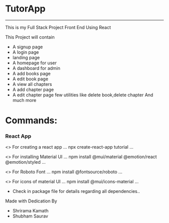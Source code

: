 # TutorApp
------------------------
This is my Full Stack Project Front End Using React 

This Project will contain
- A signup page
- A login page
- landing page
- A homepage for user
- A dashboard for admin
- A add books page
- A edit book page
- A view all chapters
- A add chapter page
- A edit chapter page
few utilities like delete book,delete chapter
And much more

Commands:
=
### React App
<> For creating a react app
...
npx create-react-app tutorial
...

<> For installing Material UI
...
npm install @mui/material @emotion/react @emotion/styled
...

<> For Roboto Font
...
npm install @fontsource/roboto
...

<> For icons of material UI
...
npm install @mui/icons-material
...

- Check in package file for details regarding all dependencies..

Made with Dedication By 
- Shrirama Kamath
- Shubham Saurav